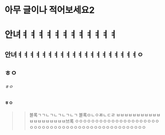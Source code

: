 # 아무 글이나 적어보세요2
안녀ㅕㅕㅕㅕㅕㅕㅕㅕㅕㅕㅕㅕ
=========================

안녀ㅕㅕㅕㅕㅕㅕㅕㅕㅕㅕㅕㅕㅕㅕㅕㅕㅕㅕㅕㅕㅇ
------------------------------------------

## ㅎㅇ

###### ㅎㅇ

#### ㅎㅇ


>> 블록ㄱㄱㄴㄱㄴㄱㄴㄱㄴㄱ
>> 블록ㅁㄴㅇㄻㄴㄷㄹ
ㅂㅂㅂㅂㅂㅂㅂㅂㅂㅂㅂㅂㅂㅂㅂㅂㅂㅂㅂㅂ브록
>> ㅇㅇㅇㅇㅇㅇㅇㅇㅇㅇㅇㅇㅇㅇㅇㅇㅇㅇㅇㅇㅇㅇㅇㅇㅇㅇㅇㅇㅇㅇㅇㅇㅇㅇㅇㅇㅇㅇㅇㅇㅇㅇㅇㅇㅇㅇㅇㅇㅇㅇ
